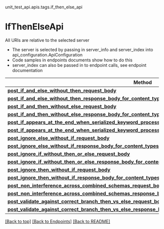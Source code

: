 <a name="top"></a>
unit_test_api.apis.tags.if_then_else_api
# IfThenElseApi

All URIs are relative to the selected server
- The server is selected by passing in server_info and server_index into api_configuration.ApiConfiguration
- Code samples in endpoints documents show how to do this
- server_index can also be passed in to endpoint calls, see endpoint documentation

Method | Description
------ | -------------
[**post_if_and_else_without_then_request_body**](../../paths/request_body_post_if_and_else_without_then_request_body/post.md) | 
[**post_if_and_else_without_then_response_body_for_content_types**](../../paths/response_body_post_if_and_else_without_then_response_body_for_content_types/post.md) | 
[**post_if_and_then_without_else_request_body**](../../paths/request_body_post_if_and_then_without_else_request_body/post.md) | 
[**post_if_and_then_without_else_response_body_for_content_types**](../../paths/response_body_post_if_and_then_without_else_response_body_for_content_types/post.md) | 
[**post_if_appears_at_the_end_when_serialized_keyword_processing_sequence_request_body**](../../paths/request_body_post_if_appears_at_the_end_when_serialized_keyword_processing_sequence_request_body/post.md) | 
[**post_if_appears_at_the_end_when_serialized_keyword_processing_sequence_response_body_for_content_types**](../../paths/response_body_post_if_appears_at_the_end_when_serialized_keyword_processing_sequence_response_body_for_content_types/post.md) | 
[**post_ignore_else_without_if_request_body**](../../paths/request_body_post_ignore_else_without_if_request_body/post.md) | 
[**post_ignore_else_without_if_response_body_for_content_types**](../../paths/response_body_post_ignore_else_without_if_response_body_for_content_types/post.md) | 
[**post_ignore_if_without_then_or_else_request_body**](../../paths/request_body_post_ignore_if_without_then_or_else_request_body/post.md) | 
[**post_ignore_if_without_then_or_else_response_body_for_content_types**](../../paths/response_body_post_ignore_if_without_then_or_else_response_body_for_content_types/post.md) | 
[**post_ignore_then_without_if_request_body**](../../paths/request_body_post_ignore_then_without_if_request_body/post.md) | 
[**post_ignore_then_without_if_response_body_for_content_types**](../../paths/response_body_post_ignore_then_without_if_response_body_for_content_types/post.md) | 
[**post_non_interference_across_combined_schemas_request_body**](../../paths/request_body_post_non_interference_across_combined_schemas_request_body/post.md) | 
[**post_non_interference_across_combined_schemas_response_body_for_content_types**](../../paths/response_body_post_non_interference_across_combined_schemas_response_body_for_content_types/post.md) | 
[**post_validate_against_correct_branch_then_vs_else_request_body**](../../paths/request_body_post_validate_against_correct_branch_then_vs_else_request_body/post.md) | 
[**post_validate_against_correct_branch_then_vs_else_response_body_for_content_types**](../../paths/response_body_post_validate_against_correct_branch_then_vs_else_response_body_for_content_types/post.md) | 

[[Back to top]](#top) [[Back to Endpoints]](../../../README.md#Endpoints) [[Back to README]](../../../README.md)

